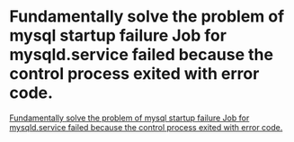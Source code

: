 # Fundamentally solve the problem of mysql startup failure Job for mysqld.service failed because the control process exited with error code.
[Fundamentally solve the problem of mysql startup failure Job for mysqld.service failed because the control process exited with error code.](https://aiwithcloud.com/2022/09/14/fundamentally_solve_the_problem_of_mysql_startup_failure_job_for_mysqld-service_failed_because_the_control_process_exited_with_error_code/)